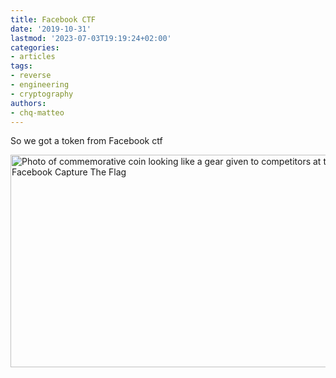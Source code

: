 ```yaml
---
title: Facebook CTF
date: '2019-10-31'
lastmod: '2023-07-03T19:19:24+02:00'
categories:
- articles
tags:
- reverse
- engineering
- cryptography
authors:
- chq-matteo
---
```


So we got a token from Facebook ctf

<img class="img-responsive" src="{{ site-url }}/assets/fbctf19/facebook_coin.jpg" alt="Photo of commemorative coin looking like a gear given to competitors at the 2019 Facebook Capture The Flag" width="603" height="339.183">

